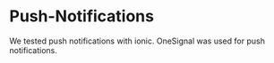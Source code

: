 # Push-Notifications

We tested push notifications with ionic.
OneSignal was used for push notifications.
